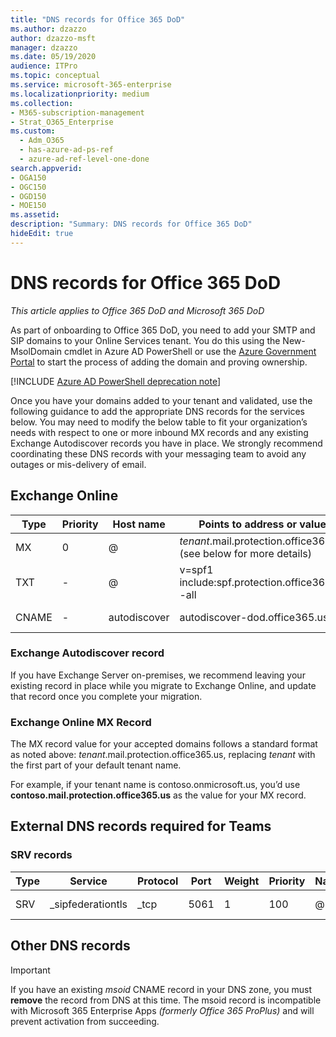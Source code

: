 ```yaml
---
title: "DNS records for Office 365 DoD"
ms.author: dzazzo
author: dzazzo-msft
manager: dzazzo
ms.date: 05/19/2020
audience: ITPro
ms.topic: conceptual
ms.service: microsoft-365-enterprise
ms.localizationpriority: medium
ms.collection: 
- M365-subscription-management
- Strat_O365_Enterprise
ms.custom:
  - Adm_O365
  - has-azure-ad-ps-ref
  - azure-ad-ref-level-one-done
search.appverid:
- OGA150
- OGC150
- OGD150
- MOE150
ms.assetid: 
description: "Summary: DNS records for Office 365 DoD"
hideEdit: true
---
```


# DNS records for Office 365 DoD

*This article applies to Office 365 DoD and Microsoft 365 DoD*

As part of onboarding to Office 365 DoD, you need to add your SMTP and SIP domains to your Online Services tenant. You do this using the New-MsolDomain cmdlet in Azure AD PowerShell or use the [Azure Government Portal](https://portal.azure.us) to start the process of adding the domain and proving ownership.

[!INCLUDE [Azure AD PowerShell deprecation note](~/../microsoft-365/reusable-content/msgraph-powershell/includes/aad-powershell-deprecation-note.md)]

Once you have your domains added to your tenant and validated, use the following guidance to add the appropriate DNS records for the services below. You may need to modify the below table to fit your organization’s needs with respect to one or more inbound MX records and any existing Exchange Autodiscover records you have in place. We strongly recommend coordinating these DNS records with your messaging team to avoid any outages or mis-delivery of email.

## Exchange Online

| Type | Priority | Host name | Points to address or value | TTL |
| --- | --- | --- | --- | --- |
| MX | 0 | @ | *tenant*.mail.protection.office365.us (see below for more details) | One Hour |
| TXT | - | @ | v=spf1 include:spf.protection.office365.us -all | One Hour |
| CNAME | - | autodiscover | autodiscover-dod.office365.us | One Hour |

### Exchange Autodiscover record

If you have Exchange Server on-premises, we recommend leaving your existing record in place while you migrate to Exchange Online, and update that record once you complete your migration.

### Exchange Online MX Record

The MX record value for your accepted domains follows a standard format as noted above: *tenant*.mail.protection.office365.us, replacing *tenant* with the first part of your default tenant name.

For example, if your tenant name is contoso.onmicrosoft.us, you’d use **contoso.mail.protection.office365.us** as the value for your MX record.

## External DNS records required for Teams

### SRV records

| Type | Service | Protocol | Port | Weight | Priority | Name | Target | TTL |
| --- | --- | --- | --- | --- | --- | --- | --- | --- |
| SRV | \_sipfederationtls | \_tcp | 5061 | 1 | 100 | @ | sipfed.online.dod.skypeforbusiness.us | One Hour |

## Other DNS records

> [!IMPORTANT]
> If you have an existing *msoid* CNAME record in your DNS zone, you must **remove** the record from DNS at this time. The msoid record is incompatible with Microsoft 365 Enterprise Apps *(formerly Office 365 ProPlus)* and will prevent activation from succeeding.
